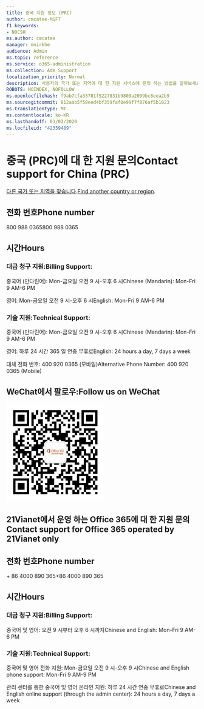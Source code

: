 ```yaml
---
title: 중국 지원 정보 (PRC)
author: cmcatee-MSFT
f1.keywords:
- NOCSH
ms.author: cmcatee
manager: mnirkhe
audience: Admin
ms.topic: reference
ms.service: o365-administration
ms.collection: Adm_Support
localization_priority: Normal
description: 사용자의 국가 또는 지역에 대 한 지원 서비스에 문의 하는 방법을 알아보세요.
ROBOTS: NOINDEX, NOFOLLOW
ms.openlocfilehash: f9ab7cfa33781f5227831b9809a2099bc8eea2b9
ms.sourcegitcommit: 812aab5f58eed4bf359faf0e99f7f876af5b1023
ms.translationtype: MT
ms.contentlocale: ko-KR
ms.lasthandoff: 03/02/2020
ms.locfileid: "42359489"
---
```

# <a name="contact-support-for-china-prc"></a><span data-ttu-id="5b00b-103">중국 (PRC)에 대 한 지원 문의</span><span class="sxs-lookup"><span data-stu-id="5b00b-103">Contact support for China (PRC)</span></span>

<span data-ttu-id="5b00b-104">[다른 국가 또는 지역을 찾습니다](../contact-support-for-business-products.md).</span><span class="sxs-lookup"><span data-stu-id="5b00b-104">[Find another country or region](../contact-support-for-business-products.md).</span></span>

## <a name="phone-number"></a><span data-ttu-id="5b00b-105">전화 번호</span><span class="sxs-lookup"><span data-stu-id="5b00b-105">Phone number</span></span>
<span data-ttu-id="5b00b-106">800 988 0365</span><span class="sxs-lookup"><span data-stu-id="5b00b-106">800 988 0365</span></span>

## <a name="hours"></a><span data-ttu-id="5b00b-107">시간</span><span class="sxs-lookup"><span data-stu-id="5b00b-107">Hours</span></span>
### <a name="billing-support"></a><span data-ttu-id="5b00b-108">대금 청구 지원:</span><span class="sxs-lookup"><span data-stu-id="5b00b-108">Billing Support:</span></span>

<span data-ttu-id="5b00b-109">중국어 (만다린어): Mon-금요일 오전 9 시-오후 6 시</span><span class="sxs-lookup"><span data-stu-id="5b00b-109">Chinese (Mandarin): Mon-Fri 9 AM-6 PM</span></span>

<span data-ttu-id="5b00b-110">영어: Mon-금요일 오전 9 시-오후 6 시</span><span class="sxs-lookup"><span data-stu-id="5b00b-110">English: Mon-Fri 9 AM-6 PM</span></span>

### <a name="technical-support"></a><span data-ttu-id="5b00b-111">기술 지원:</span><span class="sxs-lookup"><span data-stu-id="5b00b-111">Technical Support:</span></span>

<span data-ttu-id="5b00b-112">중국어 (만다린어): Mon-금요일 오전 9 시-오후 6 시</span><span class="sxs-lookup"><span data-stu-id="5b00b-112">Chinese (Mandarin): Mon-Fri 9 AM-6 PM</span></span>

<span data-ttu-id="5b00b-113">영어: 하루 24 시간 365 일 연중 무휴로</span><span class="sxs-lookup"><span data-stu-id="5b00b-113">English: 24 hours a day, 7 days a week</span></span>

<span data-ttu-id="5b00b-114">대체 전화 번호: 400 920 0365 (모바일)</span><span class="sxs-lookup"><span data-stu-id="5b00b-114">Alternative Phone Number: 400 920 0365 (Mobile)</span></span>

## <a name="follow-us-on-wechat"></a><span data-ttu-id="5b00b-115">WeChat에서 팔로우:</span><span class="sxs-lookup"><span data-stu-id="5b00b-115">Follow us on WeChat</span></span>
![WeChat QR 코드](../../media/4d8fe09c-1a11-4cd8-be4c-75add8dccddd.jpg)

## <a name="contact-support-for-office-365-operated-by-21vianet-only"></a><span data-ttu-id="5b00b-117">21Vianet에서 운영 하는 Office 365에 대 한 지원 문의</span><span class="sxs-lookup"><span data-stu-id="5b00b-117">Contact support for Office 365 operated by 21Vianet only</span></span>
## <a name="phone-number"></a><span data-ttu-id="5b00b-118">전화 번호</span><span class="sxs-lookup"><span data-stu-id="5b00b-118">Phone number</span></span>
<span data-ttu-id="5b00b-119">+ 86 4000 890 365</span><span class="sxs-lookup"><span data-stu-id="5b00b-119">+86 4000 890 365</span></span>

## <a name="hours"></a><span data-ttu-id="5b00b-120">시간</span><span class="sxs-lookup"><span data-stu-id="5b00b-120">Hours</span></span>
### <a name="billing-support"></a><span data-ttu-id="5b00b-121">대금 청구 지원:</span><span class="sxs-lookup"><span data-stu-id="5b00b-121">Billing Support:</span></span>

<span data-ttu-id="5b00b-122">중국어 및 영어: 오전 9 시부터 오후 6 시까지</span><span class="sxs-lookup"><span data-stu-id="5b00b-122">Chinese and English: Mon-Fri 9 AM-6 PM</span></span>

### <a name="technical-support"></a><span data-ttu-id="5b00b-123">기술 지원:</span><span class="sxs-lookup"><span data-stu-id="5b00b-123">Technical Support:</span></span>

<span data-ttu-id="5b00b-124">중국어 및 영어 전화 지원: Mon-금요일 오전 9 시-오후 9 시</span><span class="sxs-lookup"><span data-stu-id="5b00b-124">Chinese and English phone support: Mon-Fri 9 AM-9 PM</span></span>

<span data-ttu-id="5b00b-125">관리 센터를 통한 중국어 및 영어 온라인 지원: 하루 24 시간 연중 무휴로</span><span class="sxs-lookup"><span data-stu-id="5b00b-125">Chinese and English online support (through the admin center): 24 hours a day, 7 days a week</span></span>
